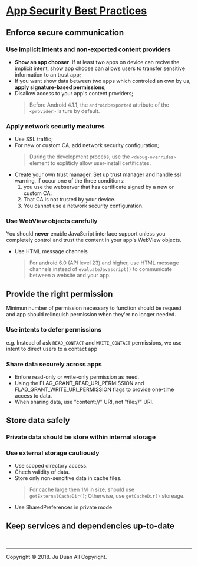 # [App Security Best Practices](https://developer.android.google.cn/topic/security/best-practices#java)

## Enforce secure communication

### Use implicit intents and non-exported content providers

+ **Show an app chooser**. If at least two apps on device can recive the implicit intent, show app choose can allows users to transfer sensitive information to an trust app;
+ If you want show data between two apps which controled an own by us, **apply signature-based permissions**;
+ Disallow access to your app's content providers;
  > Before Android 4.1.1, the `android:exported` attribute of the `<provider>` is ture by default.

### Apply network security meatures

+ Use SSL traffic;
+ For new or custom CA, add network security configuration;
  > During the development process, use the `<debug-overrides>` element to expliticly allow user-install certificates.  
+ Create your own trust manager. Set up trust manager and handle ssl warning, if occur one of the three conditions:
  1. you use the webserver that has certificate signed by a new or custom CA.
  2. That CA is not trusted by your device.
  3. You cannot use a network security configuration.

### Use WebView objects carefully

You should **never** enable JavaScript interface support unless you completely control and trust the content in your app's WebView objects.

+ Use HTML message channels
  > For android 6.0 (API level 23) and higher, use HTML message channels instead of `evaluateJavascript()` to communicate between a website and your app.

## Provide the right permission

Minimun number of permission necessary to function should be request and app should relinquish permission when they'er no longer needed.

### Use intents to defer permissions

e.g. Instead of ask `READ_CONTACT` and `WRITE_CONTACT` permissions, we use intent to direct users to a contact app
  
### Share data securely across apps
  
+ Enfore read-only or write-only permission as need.
+ Using the FLAG_GRANT_READ_URI_PERMISSION and FLAG_GRANT_WRITE_URI_PERMISSION flags to provide one-time access to data.
+ When sharing data, use "content://" URI, not "file://" URI.

## Store data safely

### Private data should be store within internal storage

### Use external storage cautiously

+ Use scoped directory access.
+ Chech validity of data.
+ Store only non-sencitive data in cache files.
  > For cache large then 1M in size, should use `getExternalCacheDir()`; Otherwise, use `getCacheDir()` storeage.
+ Use SharedPreferences in private mode

## Keep services and dependencies up-to-date
<br/>

---
Copyright © 2018. Ju Duan All Copyright.